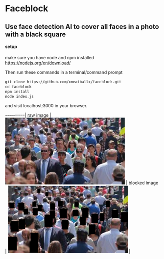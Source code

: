 # Faceblock
## Use face detection AI to cover all faces in a photo with a black square

#### setup
make sure you have node and npm installed
https://nodejs.org/en/download/

Then run these commands in a terminal/command prompt
```
git clone https://github.com/xmeatballx/faceblock.git
cd faceblock
npm install
node index.js
```
and visit localhost:3000 in your browser.

----------|
raw image |
![image raw](https://github.com/xmeatballx/faceblock/blob/master/images/imageraw.png) |
blocked image |
![image blocked](https://github.com/xmeatballx/faceblock/blob/master/images/imageblocked.png) |
